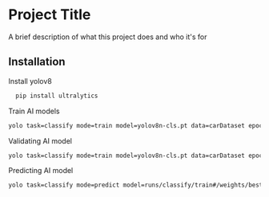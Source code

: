 
# Project Title

A brief description of what this project does and who it's for


## Installation

Install yolov8

```bash
  pip install ultralytics
```
Train AI models
```bash
yolo task=classify mode=train model=yolov8n-cls.pt data=carDataset epochs=50 imgsz=224
```
Validating AI model
```bash
yolo task=classify mode=train model=yolov8n-cls.pt data=carDataset epochs=50 imgsz=224
```
Predicting AI model
```bash
yolo task=classify mode=predict model=runs/classify/train#/weights/best.pt source=carDataset/test
```


